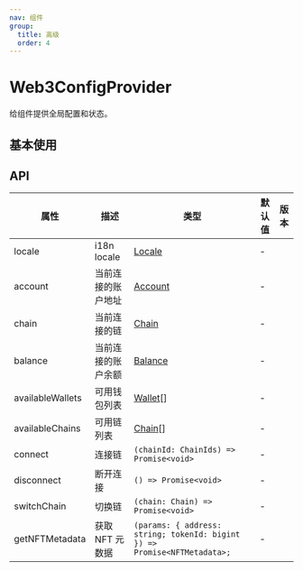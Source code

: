 ```yaml
---
nav: 组件
group:
  title: 高级
  order: 4
---
```


# Web3ConfigProvider

给组件提供全局配置和状态。

## 基本使用

<code src="./demos/basic.tsx"></code>

## API

| 属性 | 描述 | 类型 | 默认值 | 版本 |
| --- | --- | --- | --- | --- |
| locale | i18n locale | [Locale](/components/types#locale) | - |  |
| account | 当前连接的账户地址 | [Account](/components/types#account) | - |  |
| chain | 当前连接的链 | [Chain](/components/types#chain) | - |  |
| balance | 当前连接的账户余额 | [Balance](/components/connect-button#balance-1) | - |  |
| availableWallets | 可用钱包列表 | [Wallet](/components/types#wallet)\[] | - |  |
| availableChains | 可用链列表 | [Chain](/components/types#chain)\[] | - |  |
| connect | 连接链 | `(chainId: ChainIds) => Promise<void>` | - |  |
| disconnect | 断开连接 | `() => Promise<void>` | - |  |
| switchChain | 切换链 | `(chain: Chain) => Promise<void>` | - |  |
| getNFTMetadata | 获取 NFT 元数据 | `(params: { address: string; tokenId: bigint }) => Promise<NFTMetadata>;` | - |  |
